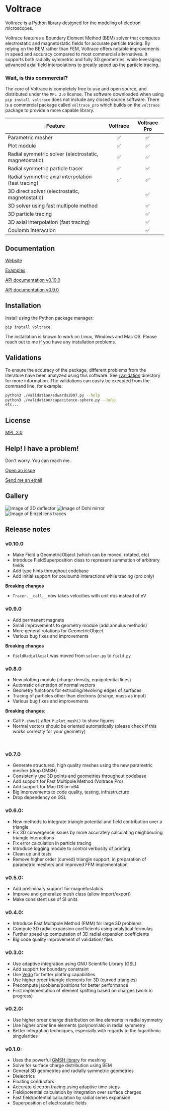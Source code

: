 # Voltrace
Voltrace is a Python library designed for the modeling of electron microscopes.

Voltrace features a Boundary Element Method (BEM) solver that computes electrostatic and magnetostatic fields for accurate particle tracing. By relying on the BEM rather than FEM, Voltrace offers notable improvements in speed and accuracy compared to most commercial alternatives. It supports both radially symmetric and fully 3D geometries, while leveraging advanced axial field interpolations to greatly speed up the particle tracing.

### Wait, is this commercial?

The core of Voltrace is completely free to use and open source, and distributed under the `MPL 2.0` license. The software downloaded when using `pip install voltrace` does not include any closed source software. There is a commercial package called `voltrace_pro` which builds on the `voltrace` package to provide a more capable library.

| Feature | Voltrace | Voltrace Pro |
| --- | :---: | :---: |
| Parametric mesher  | ✅ | ✅|    
| Plot module | ✅ | ✅ |
| Radial symmetric solver (electrostatic, magnetostatic) | ✅ | ✅ |
| Radial symmetric particle tracer | ✅ | ✅ |
| Radial symmetric axial interpolation (fast tracing) | ✅ | ✅|
| 3D direct solver (electrostatic, magnetostatic) | | ✅|
| 3D solver using fast multipole method  | | ✅|
| 3D particle tracing | | ✅|
| 3D axial interpolation (fast tracing) | | ✅|
| Coulomb interaction | | ✅|



## Documentation

[Website](https://voltrace.org/)

[Examples](https://github.com/leon-vv/Voltrace/tree/main/examples)

[API documentation v0.10.0](https://voltrace.org/docs/v0.10.0/voltrace/index.html)

[API documentation v0.9.0](https://voltrace.org/docs/v0.9.0/voltrace/index.html)

## Installation

Install using the Python package manager:
```
pip install voltrace
```

The installation is known to work on Linux, Windows and Mac OS. Please reach out to me if you have any installation problems.

## Validations

To ensure the accuracy of the package, different problems from the literature have been analyzed using this software. See [/validation](https://github.com/leon-vv/Voltrace/tree/main/validation) directory for more information. The validations can easily be executed from the command line, for example:
```bash
python3 ./validation/edwards2007.py --help
python3 ./validation/capacitance-sphere.py --help
etc...
```

## License

[MPL 2.0](https://mozilla.org/MPL/2.0/)


## Help! I have a problem!

Don't worry. You can reach me.

[Open an issue](https://github.com/leon-vv/Voltrace/issues)

[Send me an email](mailto:leonvanvelzen@protonmail.com)

## Gallery

![Image of 3D deflector](https://raw.githubusercontent.com/leon-vv/voltrace/main/images/deflector-image.png)
![Image of Dohi mirror](https://raw.githubusercontent.com/leon-vv/voltrace/main/images/dohi-mirror.png)
![Image of Einzel lens traces](https://raw.githubusercontent.com/leon-vv/voltrace/main/images/einzel-lens-traces.png)

## Release notes

### v0.10.0
- Make Field a GeometricObject (which can be moved, rotated, etc)
- Introduce FieldSuperposition class to represent summation of arbitrary fields
- Add type hints throughout codebase
- Add initial support for couloumb interactions while tracing (pro only)

**Breaking changes**
- `Tracer.__call__` now takes velocities with unit m/s instead of eV

### v0.9.0
- Add permanent magnets
- Small improvements to geometry module (add annulus methods)
- More general rotations for GeometricObject
- Various bug fixes and improvements

**Breaking changes**
- `FieldRadialAxial` was moved from `solver.py` to `field.py`

### v0.8.0
- New plotting module (charge density, equipotential lines)
- Automatic orientation of normal vectors
- Geometry functions for extruding/revolving edges of surfaces
- Tracing of particles other than electrons (charge, mass as input)
- Various bug fixes and improvements

**Breaking changes**:
- Call `P.show()` after `P.plot_mesh()` to show figures
- Normal vectors should be oriented automatically (please check if this works correctly for your geometry)
<br />

### v0.7.0
- Generate structured, high quality meshes using the new parametric mesher (drop GMSH)
- Consistenly use 3D points and geometries throughout codebase
- Add support for Fast Multipole Method (Voltrace Pro)
- Add support for Mac OS on x64
- Big improvements to code quality, testing, infrastructure
- Drop dependency on GSL

### v0.6.0:
- New methods to integrate triangle potential and field contribution over a triangle
- Fix 3D convergence issues by more accurately calculating neighbouring triangle interactions
- Fix error calculation in particle tracing
- Introduce logging module to control verbosity of printing
- Clean up unit tests
- Remove higher order (curved) triangle support, in preparation of parametric meshers and improved FFM implementation

### v0.5.0:
- Add preliminary support for magnetostatics
- Improve and generalize mesh class (allow import/export)
- Make consistent use of SI units

### v0.4.0:
- Introduce Fast Multipole Method (FMM) for large 3D problems
- Compute 3D radial expansion coefficients using analytical formulas
- Further speed up computation of 3D radial expansion coefficients 
- Big code quality improvement of validation/ files

### v0.3.0:
- Use adaptive integration using GNU Scientific Library (GSL)
- Add support for boundary constraint
- Use [Vedo](https://vedo.embl.es/) for better plotting capabilities
- Use higher order triangle elements for 3D (curved triangles)
- Precompute jacobians/positions for better performance
- First implementation of element splitting based on charges (work in progress)

### v0.2.0:
- Use higher order charge distribution on line elements in radial symmetry
- Use higher order line elements (polynomials) in radial symmetry
- Better integration techniques, especially with regards to the logarithmic singularities

### v0.1.0:
- Uses the powerful [GMSH library](https://gmsh.info/) for meshing
- Solve for surface charge distribution using BEM
- General 3D geometries and radially symmetric geometries
- Dielectrics
- Floating conductors
- Accurate electron tracing using adaptive time steps
- Field/potential calculation by integration over surface charges
- Fast field/potential calculation by radial series expansion
- Superposition of electrostatic fields


